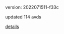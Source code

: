 version: 2022071511-f33c

updated 114 avds

[details](https://github.com/0x74f917491bfa7ebfa379/ali_avd_db/blob/master/change_log/2022/07/15/11/f33c.txt)